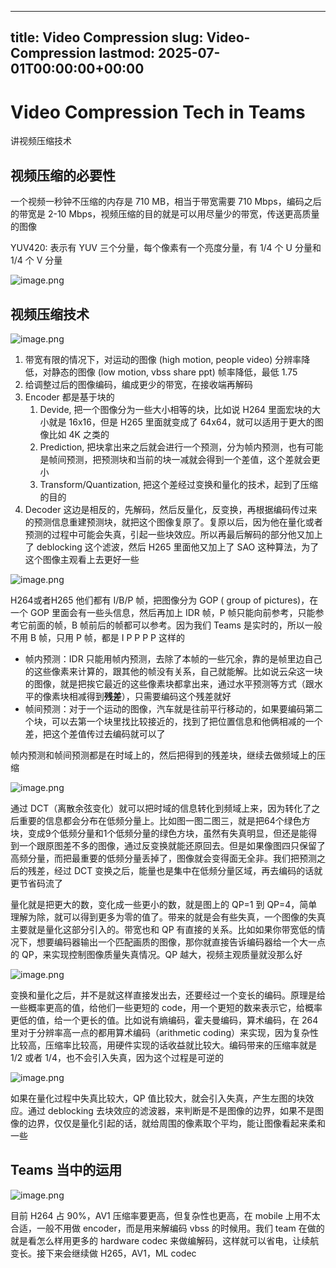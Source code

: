 
---
title: Video Compression
slug: Video-Compression
lastmod: 2025-07-01T00:00:00+00:00
---


# Video Compression Tech in Teams

讲视频压缩技术

## 视频压缩的必要性

一个视频一秒钟不压缩的内存是 710 MB，相当于带宽需要 710 Mbps，编码之后的带宽是 2-10 Mbps，视频压缩的目的就是可以用尽量少的带宽，传送更高质量的图像

YUV420: 表示有 YUV 三个分量，每个像素有一个亮度分量，有 1/4 个 U 分量和 1/4 个 V 分量

![image.png](image.png)

## 视频压缩技术

![image.png](image%201.png)

1. 带宽有限的情况下，对运动的图像 (high motion, people video) 分辨率降低，对静态的图像 (low motion, vbss share ppt) 帧率降低，最低 1.75
2. 给调整过后的图像编码，编成更少的带宽，在接收端再解码
3. Encoder 都是基于块的
    1. Devide, 把一个图像分为一些大小相等的块，比如说 H264 里面宏块的大小就是 16x16，但是 H265 里面就变成了 64x64，就可以适用于更大的图像比如 4K 之类的
    2. Prediction, 把块拿出来之后就会进行一个预测，分为帧内预测，也有可能是帧间预测，把预测块和当前的块一减就会得到一个差值，这个差就会更小
    3. Transform/Quantization, 把这个差经过变换和量化的技术，起到了压缩的目的
4. Decoder 这边是相反的，先解码，然后反量化，反变换，再根据编码传过来的预测信息重建预测块，就把这个图像复原了。复原以后，因为他在量化或者预测的过程中可能会失真，引起一些块效应。所以再最后解码的部分他又加上了 deblocking 这个滤波，然后 H265 里面他又加上了 SAO 这种算法，为了这个图像主观看上去更好一些

![image.png](image%202.png)

H264或者H265 他们都有 I/B/P 帧，把图像分为 GOP ( group of pictures)，在一个 GOP 里面会有一些头信息，然后再加上 IDR 帧，P 帧只能向前参考，只能参考它前面的帧，B 帧前后的帧都可以参考。因为我们 Teams 是实时的，所以一般不用 B 帧，只用 P 帧，都是 I P P P P 这样的

- 帧内预测：IDR 只能用帧内预测，去除了本帧的一些冗余，靠的是帧里边自己的这些像素来计算的，跟其他的帧没有关系，自己就能解。比如说云朵这一块的图像，就是把挨它最近的这些像素块都拿出来，通过水平预测等方式（跟水平的像素块相减得到**残差**），只需要编码这个残差就好
- 帧间预测：对于一个运动的图像，汽车就是往前平行移动的，如果要编码第二个块，可以去第一个块里找比较接近的，找到了把位置信息和他俩相减的一个差，把这个差值传过去编码就可以了

帧内预测和帧间预测都是在时域上的，然后把得到的残差块，继续去做频域上的压缩

![image.png](image%203.png)

通过 DCT（离散余弦变化）就可以把时域的信息转化到频域上来，因为转化了之后重要的信息都会分布在低频分量上。比如图一图二图三，就是把64个绿色方块，变成9个低频分量和1个低频分量的绿色方块，虽然有失真明显，但还是能得到一个跟原图差不多的图像，通过反变换就能还原回去。但是如果像图四只保留了高频分量，而把最重要的低频分量丢掉了，图像就会变得面无全非。我们把预测之后的残差，经过 DCT 变换之后，能量也是集中在低频分量区域，再去编码的话就更节省码流了

量化就是把更大的数，变化成一些更小的数，就是图上的 QP=1 到 QP=4，简单理解为除，就可以得到更多为零的值了。带来的就是会有些失真，一个图像的失真主要就是量化这部分引入的。带宽也和 QP 有直接的关系。比如如果你带宽低的情况下，想要编码器输出一个匹配画质的图像，那你就直接告诉编码器给一个大一点的 QP，来实现控制图像质量失真情况。QP 越大，视频主观质量就没那么好

![image.png](image%204.png)

变换和量化之后，并不是就这样直接发出去，还要经过一个变长的编码。原理是给一些概率更高的值，给他们一些更短的 code，用一个更短的数来表示它，给概率更低的值，给一个更长的值。比如说有熵编码，霍夫曼编码，算术编码，在 264 里对于分辨率高一点的都用算术编码（arithmetic coding）来实现，因为复杂性比较高，压缩率比较高，用硬件实现的话收益就比较大。编码带来的压缩率就是 1/2 或者 1/4，也不会引入失真，因为这个过程是可逆的

![image.png](image%205.png)

如果在量化过程中失真比较大，QP 值比较大，就会引入失真，产生左图的块效应。通过 deblocking 去块效应的滤波器，来判断是不是图像的边界，如果不是图像的边界，仅仅是量化引起的话，就给周围的像素取个平均，能让图像看起来柔和一些

## Teams 当中的运用

![image.png](image%206.png)

目前 H264 占 90%，AV1 压缩率要更高，但复杂性也更高，在 mobile 上用不太合适，一般不用做 encoder，而是用来解编码 vbss 的时候用。我们 team 在做的就是看怎么样用更多的 hardware codec 来做编解码，这样就可以省电，让续航变长。接下来会继续做 H265，AV1，ML codec